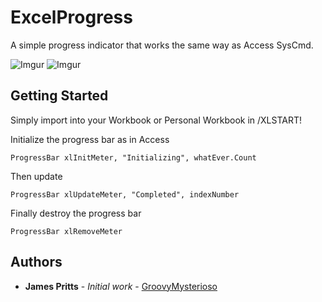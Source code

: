 # ExcelProgress

A simple progress indicator that works the same way as Access SysCmd.

![Imgur](https://i.imgur.com/D5XMmB2.png)
![Imgur](https://i.imgur.com/hj5Tsi2.png)
## Getting Started

Simply import into your Workbook or Personal Workbook in /XLSTART!

Initialize the progress bar as in Access

```
ProgressBar xlInitMeter, "Initializing", whatEver.Count
```

Then update

```
ProgressBar xlUpdateMeter, "Completed", indexNumber
```

Finally destroy the progress bar

```
ProgressBar xlRemoveMeter
```


## Authors

* **James Pritts** - *Initial work* - [GroovyMysterioso](https://github.com/GroovyMysterioso)

